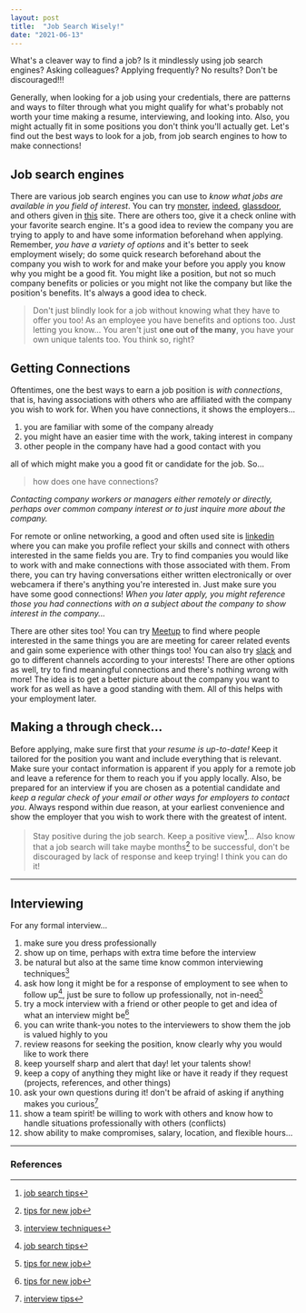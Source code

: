 ```yaml
---
layout: post
title:  "Job Search Wisely!"
date: "2021-06-13"
---
```


What's a cleaver way to find a job? Is it mindlessly using job search engines? Asking colleagues? Applying frequently? No results? Don't be discouraged!!!

Generally, when looking for a job using your credentials, there are patterns and ways to filter through what you might qualify for what's probably not worth your time making a resume, interviewing, and looking into. Also, you might actually fit in some positions you don't think you'll actually get. Let's find out the best ways to look for a job, from job search engines to how to make connections!

## Job search engines

There are various job search engines you can use to *know what jobs are available in you field of interest*. You can try [monster](https://www.monster.com), [indeed](https://www.indeed.com), [glassdoor](https://www.glassdoor.com/Career/how-to-become-accountant_KO14,24.htm), and others given in [this](https://www.consumersadvocate.org/job-search-sites) site. There are others too, give it a check online with your favorite search engine. It's a good idea to review the company you are trying to apply to and have some information beforehand when applying. Remember, *you have a variety of options* and it's better to seek employment wisely; do some quick research beforehand about the company you wish to work for and make your before you apply you know why you might be a good fit. You might like a position, but not so much company benefits or policies or you might not like the company but like the position's benefits. It's always a good idea to check.

> Don't just blindly look for a job without knowing what they have to offer you too! As an employee you have benefits and options too. Just letting you know... You aren't just **one out of the many**, you have your own unique talents too. You think so, right?

## Getting Connections

Oftentimes, one the best ways to earn a job position is *with connections*, that is, having associations with others who are affiliated with the company you wish to work for. When you have connections, it shows the employers...

1. you are familiar with some of the company already
2. you might have an easier time with the work, taking interest in company
3. other people in the company have had a good contact with you

all of which might make you a good fit or candidate for the job. So...

> how does one have connections?

*Contacting company workers or managers either remotely or directly, perhaps over common company interest or to just inquire more about the company.*

For remote or online networking, a good and often used site is [linkedin](https://www.linkedin.com/?trk=public_profile_nav-header-logo) where you can make you profile reflect your skills and connect with others interested in the same fields you are. Try to find companies you would like to work with and make connections with those associated with them. From there, you can try having conversations either written electronically or over webcamera if there's anything you're interested in. Just make sure you have some good connections! *When you later apply, you might reference those you had connections with on a subject about the company to show interest in the company...*

There are other sites too! You can try [Meetup](https://www.meetup.com/) to find where people interested in the same things you are are meeting for career related events and gain some experience with other things too! You can also try [slack](https://slack.com) and go to different channels according to your interests! There are other options as well, try to find meaningful connections and there's nothing wrong with more! The idea is to get a better picture about the company you want to work for as well as have a good standing with them. All of this helps with your employment later.

## Making a through check...

Before applying, make sure first that *your resume is up-to-date!* Keep it tailored for the position you want and include everything that is relevant. Make sure your contact information is apparent if you apply for a remote job and leave a reference for them to reach you if you apply locally. Also, be prepared for an interview if you are chosen as a potential candidate and *keep a regular check of your email or other ways for employers to contact you*. Always respond within due reason, at your earliest convenience and show the employer that you wish to work there with the greatest of intent.

> Stay positive during the job search. Keep a positive view[^1]... Also know that a job search will take maybe months[^3] to be successful, don't be discouraged by lack of response and keep trying! I think you can do it!

---

## Interviewing

For any formal interview...

1. make sure you dress professionally
2. show up on time, perhaps with extra time before the interview
3. be natural but also at the same time know common interviewing techniques[^2]
4. ask how long it might be for a response of employment to see when to follow up[^1], just be sure to follow up professionally, not in-need[^3]
5. try a mock interview with a friend or other people to get and idea of what an interview might be[^3]
6. you can write thank-you notes to the interviewers to show them the job is valued highly to you
7. review reasons for seeking the position, know clearly why you would like to work there
8. keep yourself sharp and alert that day! let your talents show!
9. keep a copy of anything they might like or have it ready if they request (projects, references, and other things)
10. ask your own questions during it! don't be afraid of asking if anything makes you curious[^4]
11. show a team spirit! be willing to work with others and know how to handle situations professionally with others (conflicts)
12. show ability to make compromises, salary, location, and flexible hours...

---

### References

[^1]: [job search tips](https://www.iwantmydiploma.com/blog/job-search-tips)
[^2]: [interview techniques](http://www.datsi.fi.upm.es/~frosal/docs/25mdq.html)
[^3]: [tips for new job](https://www.livecareer.com/resources/jobs/search/14-job-hunting-tips)
[^4]: [interview tips](https://edition.cnn.com/2019/11/04/success/how-to-prepare-for-an-interview-tips/index.html)
